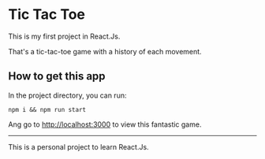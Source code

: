 # Tic Tac Toe

This is my first project in React.Js.

That's a tic-tac-toe game with a history of each movement.

## How to get this app

In the project directory, you can run:

`npm i && npm run start`

Ang go to [http://localhost:3000](http://localhost:3000) to view this fantastic game.

---

This is a personal project to learn React.Js. 

